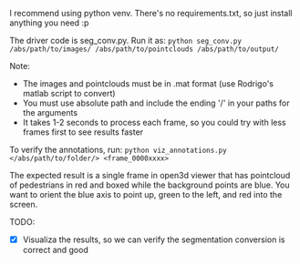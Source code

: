 I recommend using python venv. There's no requirements.txt, so just install anything you need :p

The driver code is seg_conv.py. Run it as:
``python seg_conv.py /abs/path/to/images/ /abs/path/to/pointclouds /abs/path/to/output/``

Note:
- The images and pointclouds must be in .mat format (use Rodrigo's matlab script to convert)
- You must use absolute path and include the ending '/' in your paths for the arguments
- It takes 1-2 seconds to process each frame, so you could try with less frames first to see results faster

To verify the annotations, run:
``python viz_annotations.py </abs/path/to/folder/> <frame_0000xxxx>``

The expected result is a single frame in open3d viewer that has pointcloud of
pedestrians in red and boxed while the background points are blue. 
You want to orient the blue axis to point up, green to the left, and red into the screen.

TODO:
- [x] Visualiza the results, so we can verify the segmentation conversion is correct and good
